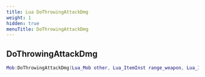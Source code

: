 ```yaml
---
title: Lua DoThrowingAttackDmg
weight: 1
hidden: true
menuTitle: DoThrowingAttackDmg
---
```

## DoThrowingAttackDmg
```lua
Mob:DoThrowingAttackDmg(Lua_Mob other, Lua_ItemInst range_weapon, Lua_Item item, int weapon_damage, int chance_mod); -- void
```